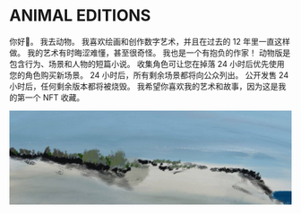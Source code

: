 # ANIMAL EDITIONS

你好👋。 我去动物。 我喜欢绘画和创作数字艺术，并且在过去的 12 年里一直这样做。 我的艺术有时晦涩难懂，甚至很奇怪。 我也是一个有抱负的作家！ 动物版是包含行为、场景和人物的短篇小说。 收集角色可让您在掉落 24 小时后优先使用您的角色购买新场景。 24 小时后，所有剩余场景都将向公众列出。 公开发售 24 小时后，任何剩余版本都将被烧毁。 我希望你喜欢我的艺术和故事，因为这是我的第一个 NFT 收藏。

![1500x500](1500x500.jpg)
